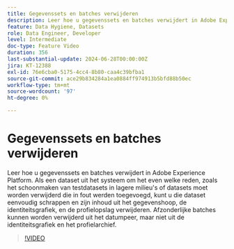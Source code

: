 ```yaml
---
title: Gegevenssets en batches verwijderen
description: Leer hoe u gegevenssets en batches verwijdert in Adobe Experience Platform (AEP).
feature: Data Hygiene, Datasets
role: Data Engineer, Developer
level: Intermediate
doc-type: Feature Video
duration: 356
last-substantial-update: 2024-06-28T00:00:00Z
jira: KT-12388
exl-id: 76e6cba0-5175-4cc4-8b80-caa4c39bfba1
source-git-commit: ace29b834284a1ea0884ff974913b5bfd88b50ec
workflow-type: tm+mt
source-wordcount: '97'
ht-degree: 0%

---
```


# Gegevenssets en batches verwijderen

Leer hoe u gegevenssets en batches verwijdert in Adobe Experience Platform. Als een dataset uit het systeem om het even welke reden, zoals het schoonmaken van testdatasets in lagere milieu&#39;s of datasets moet worden verwijderd die in fout werden toegevoegd, kunt u die dataset eenvoudig schrappen en zijn inhoud uit het gegevenshoop, de identiteitsgrafiek, en de profielopslag verwijderen. Afzonderlijke batches kunnen worden verwijderd uit het datumpeer, maar niet uit de identiteitsgrafiek en het profielarchief.

>[!VIDEO](https://video.tv.adobe.com/v/3429790/?learn=on)

